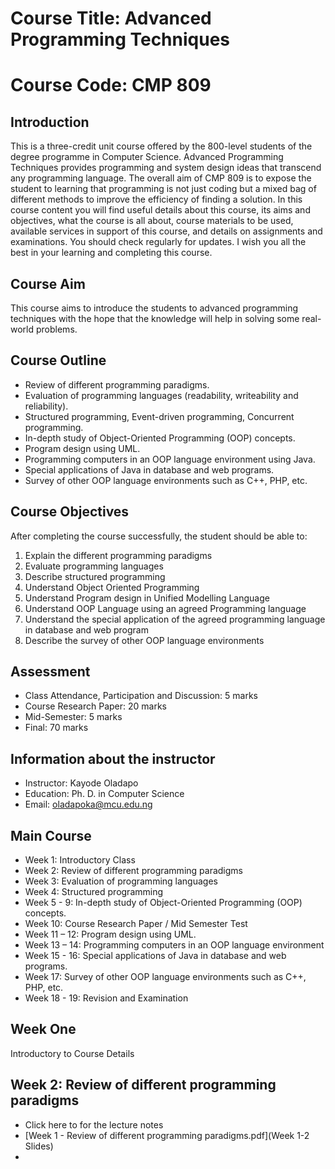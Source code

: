 # Course Title: Advanced Programming Techniques

# Course Code: CMP 809

## Introduction 
This is a three-credit unit course offered by the 800-level students of the degree programme in Computer Science. Advanced Programming Techniques provides programming and system design ideas that transcend any programming language. 
The overall aim of CMP 809 is to expose the student to learning that programming is not just coding but a mixed bag of different methods to improve the efficiency of finding a solution. In this course content you will find useful details about this course, its aims and objectives, what the course is all about, course materials to be used, available services in support of this course, and details on assignments and examinations. You should check regularly for updates. I wish you all the best in your learning and completing this course.  

## Course Aim 
This course aims to introduce the students to advanced programming techniques with the hope that the knowledge will help in solving some real-world problems. 

## Course Outline 
-	Review of different programming paradigms. 
-	Evaluation of programming languages (readability, writeability and reliability). 
-	Structured programming, Event-driven programming, Concurrent programming.  
-	In-depth study of Object-Oriented Programming (OOP) concepts.  
-	Program design using UML.  
-	Programming computers in an OOP language environment using Java.  
-	Special applications of Java in database and web programs.  
-	Survey of other OOP language environments such as C++, PHP, etc.

## Course Objectives 
After completing the course successfully, the student should be able to:
1. Explain the different programming paradigms
2. Evaluate programming languages
3. Describe structured programming
4. Understand Object Oriented Programming
5. Understand Program design in Unified Modelling Language
6. Understand OOP Language using an agreed Programming language
7. Understand the special application of the agreed programming language in database and web program
8. Describe the survey of other OOP language environments 


## Assessment 
*	Class Attendance, Participation and Discussion: 	 5 marks 
*	Course Research Paper:				20 marks
*	Mid-Semester:					 5 marks 
*	Final:						70 marks

## Information about the instructor
*	Instructor: Kayode Oladapo
*	Education: Ph. D. in Computer Science
*	Email: oladapoka@mcu.edu.ng

## Main Course 
* Week 1: 	Introductory Class 
* Week 2:	Review of different programming paradigms
* Week 3: 	Evaluation of programming languages 
* Week 4: 	Structured programming
* Week 5 - 9: 	In-depth study of Object-Oriented Programming (OOP) concepts.  
* Week 10:	Course Research Paper / Mid Semester Test
* Week 11 – 12:	Program design using UML.  
* Week 13 – 14:	Programming computers in an OOP language environment 
* Week 15 - 16:	Special applications of Java in database and web programs.  
* Week 17:	Survey of other OOP language environments such as C++, PHP, etc.
* Week 18 - 19:	Revision and Examination 

## Week One
Introductory to Course Details 

## Week 2:	Review of different programming paradigms
* Click here to for the lecture notes  
* [Week 1 - Review of different programming paradigms.pdf](Week 1-2 Slides)
* 
